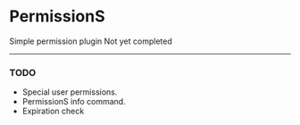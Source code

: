 # PermissionS
Simple permission plugin Not yet completed

---
### TODO
- Special user permissions.
- PermissionS info command.
- Expiration check

